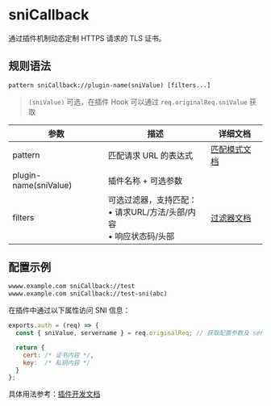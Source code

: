 # sniCallback
通过插件机制动态定制 HTTPS 请求的 TLS 证书。

## 规则语法
``` txt
pattern sniCallback://plugin-name(sniValue) [filters...]
```
> `(sniValue)` 可选，在插件 Hook 可以通过 `req.originalReq.sniValue` 获取

| 参数    | 描述                                                         | 详细文档                  |
| ------- | ------------------------------------------------------------ | ------------------------- |
| pattern | 匹配请求 URL 的表达式                                        | [匹配模式文档](./pattern) |
| plugin-name(sniValue)   | 插件名称 + 可选参数 |    |
| filters | 可选过滤器，支持匹配：<br/>• 请求URL/方法/头部/内容<br/>• 响应状态码/头部 | [过滤器文档](./filters) |

## 配置示例
``` txt
wwww.example.com sniCallback://test
wwww.example.com sniCallback://test-sni(abc)
```

在插件中通过以下属性访问 SNI 信息：
``` js
exports.auth = (req) => {
  const { sniValue, servername } = req.originalReq; // 获取配置参数及 servername

  return {
    cert: /* 证书内容 */,
    key:  /* 私钥内容 */
  }
};
```

具体用法参考：[插件开发文档](../extensions/dev.md#snicallback)
